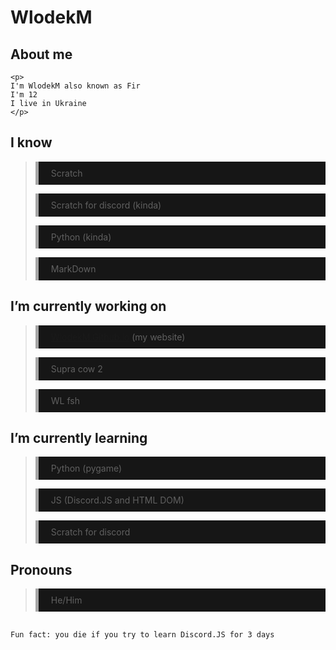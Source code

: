 <style>
     p { border-left: 5px solid rgb(165, 165, 165); background-color: #161616; list-style-type: none; padding: 10px 20px;}
</style>
# WlodekM

## About me
    <p>
    I'm WlodekM also known as Fir
    I'm 12 
    I live in Ukraine
    </p>

## I know 

> Scratch
>
> Scratch for discord (kinda)
>
> Python (kinda)
> 
> MarkDown


## I’m currently working on
>
> [WlodekM.Github.io](https://wlodekm.github.io/development) (my website)
> 
> Supra cow 2 
> 
> WL fsh

## I’m currently learning
>
> Python (pygame)
> 
> JS (Discord.JS and HTML DOM)
> 
> Scratch for discord

## Pronouns
>
> He/Him

##
```
Fun fact: you die if you try to learn Discord.JS for 3 days
```
<!--
**WlodekM/WlodekM** is a ✨ _special_ ✨ repository because its `README.md` (this file) appears on your GitHub profile.

Here are some ideas to get you started:

~~- 🔭 I’m currently working on ...~~
- 🌱 I’m currently learning ...
- 👯 I’m looking to collaborate on ...
- 🤔 I’m looking for help with ...
- 💬 Ask me about ...
- 📫 How to reach me: ...
- 😄 Pronouns: ...
- ⚡ Fun fact: ...
-->

